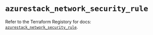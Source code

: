 # `azurestack_network_security_rule`

Refer to the Terraform Registory for docs: [`azurestack_network_security_rule`](https://www.terraform.io/docs/providers/azurestack/r/network_security_rule).
